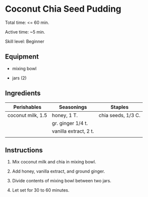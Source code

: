 # Coconut Chia Seed Pudding

Total time: <= 60 min.

Active time: ~5 min.

Skill level: Beginner

## Equipment

* mixing bowl

* jars (2)


## Ingredients


| Perishables           | Seasonings           | Staples                          |
|---                    |---                   | ---                          |
| coconut milk, 1.5     | honey, 1 T.          | chia seeds, 1/3 C.     |
|                       | gr. ginger 1/4 t.    |               |
|                       | vanilla extract, 2 t.|                     |
|                       |                      |                  |


## Instructions 

1. Mix coconut milk and chia in mixing bowl.

2. Add honey, vanilla extract, and ground ginger. 

3. Divide contents of mixing bowl between two jars.

4. Let set for 30 to 60 minutes. 


